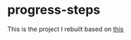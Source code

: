 # progress-steps
This is the project I rebuilt based on [this](https://50projects50days.com/projects/progress-steps/ 'Progress steps')
